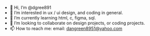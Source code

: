 - 👋 Hi, I’m @dgree891
- 👀 I’m interested in ux / ui design, and coding in general. 
- 🌱 I’m currently learning html, c, figma, sql. 
- 💞️ I’m looking to collaborate on design projects, or coding projects. 
- 📫 How to reach me: email: dangreen8951@yahoo.com

<!---
dgree891/dgree891 is a ✨ special ✨ repository because its `README.md` (this file) appears on your GitHub profile.
You can click the Preview link to take a look at your changes.
--->
